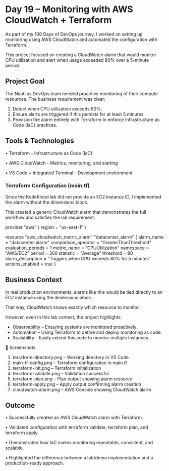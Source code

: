 # Day 19 – Monitoring with AWS CloudWatch + Terraform

As part of my 100 Days of DevOps journey, I worked on setting up monitoring using AWS CloudWatch and automated the configuration with Terraform.

This project focused on creating a CloudWatch alarm that would monitor CPU utilization and alert when usage exceeded 80% over a 5-minute period.

## Project Goal
The Nautilus DevOps team needed proactive monitoring of their compute resources. The business requirement was clear:

1. Detect when CPU utilization exceeds 80%.
2. Ensure alerts are triggered if this persists for at least 5 minutes.
3. Provision the alarm entirely with Terraform to enforce Infrastructure as Code (IaC) practices.

## Tools & Technologies
•	Terraform - Infrastructure as Code (IaC)

•	AWS CloudWatch - Metrics, monitoring, and alerting

•	VS Code + Integrated Terminal - Development environment

### Terraform Configuration (main.tf)
Since the KodeKloud lab did not provide an EC2 instance ID, I implemented the alarm without the dimensions block.

This created a generic CloudWatch alarm that demonstrates the full workflow and satisfies the lab requirement.

provider "aws" {
  region = "us-east-1"
}

resource "aws_cloudwatch_metric_alarm" "datacenter_alarm" {
  alarm_name          = "datacenter-alarm"
  comparison_operator = "GreaterThanThreshold"
  evaluation_periods  = 1
  metric_name         = "CPUUtilization"
  namespace           = "AWS/EC2"
  period              = 300
  statistic           = "Average"
  threshold           = 80
  alarm_description   = "Triggers when CPU exceeds 80% for 5 minutes"
  actions_enabled     = true
}

## Business Context
In real production environments, alarms like this would be tied directly to an EC2 instance using the dimensions block.

That way, CloudWatch knows exactly which resource to monitor.

However, even in this lab context, the project highlights:
- Observability – Ensuring systems are monitored proactively.
- Automation – Using Terraform to define and deploy monitoring as code.
- Scalability – Easily extend this code to monitor multiple instances.

📸 Screenshots
1.	terraform-directory.png – Working directory in VS Code
2.	main-tf-config.png – Terraform configuration in main.tf
3.	terraform-init.png – Terraform initialization
4.	terraform-validate.png – Validation successful
5.	terraform-plan.png – Plan output showing alarm resource
6.	terraform-apply.png – Apply output confirming alarm creation
7.	cloudwatch-alarm.png – AWS Console showing CloudWatch alarm

## Outcome
•	Successfully created an AWS CloudWatch alarm with Terraform.

•	Validated configuration with terraform validate, terraform plan, and terraform apply.

•	Demonstrated how IaC makes monitoring repeatable, consistent, and scalable.

•	Highlighted the difference between a lab/demo implementation and a production-ready approach.
